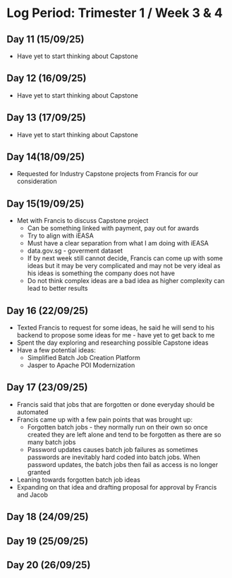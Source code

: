 # Log Period: Trimester 1 / Week 3 & 4

## Day 11 (15/09/25)
* Have yet to start thinking about Capstone

## Day 12 (16/09/25)
* Have yet to start thinking about Capstone

## Day 13 (17/09/25)
* Have yet to start thinking about Capstone

## Day 14(18/09/25) 
* Requested for Industry Capstone projects from Francis for our consideration

## Day 15(19/09/25)
* Met with Francis to discuss Capstone project
    * Can be something linked with payment, pay out for awards
    * Try to align with iEASA
    * Must have a clear separation from what I am doing with iEASA
    * data.gov.sg - goverment dataset
    * If by next week still cannot decide, Francis can come up with some ideas but it may be very complicated and may not be very ideal as his ideas is something the company does not have
    * Do not think complex ideas are a bad idea as higher complexity can lead to better results

## Day 16 (22/09/25)
* Texted Francis to request for some ideas, he said he will send to his backend to propose some ideas for me - have yet to get back to me
* Spent the day exploring and researching possible Capstone ideas
* Have a few potential ideas:
    * Simplified Batch Job Creation Platform
    * Jasper to Apache POI Modernization

## Day 17 (23/09/25)
* Francis said that jobs that are forgotten or done everyday should be automated
* Francis came up with a few pain points that was brought up:
    * Forgotten batch jobs - they normally run on their own so once created they are left alone and tend to be forgotten as there are so many batch jobs
    * Password updates causes batch job failures as sometimes passwords are inevitably hard coded into batch jobs. When password updates, the batch jobs then fail as access is no longer granted
* Leaning towards forgotten batch job ideas
* Expanding on that idea and drafting proposal for approval by Francis and Jacob

## Day 18 (24/09/25)

## Day 19 (25/09/25)

## Day 20 (26/09/25)